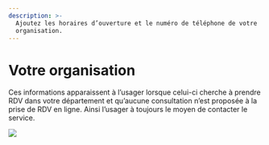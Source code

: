 ```yaml
---
description: >-
  Ajoutez les horaires d’ouverture et le numéro de téléphone de votre
  organisation.
---
```


# Votre organisation

Ces informations apparaissent à l’usager lorsque celui-ci cherche à prendre RDV dans votre département et qu’aucune consultation n’est proposée à la prise de RDV en ligne. Ainsi l’usager à toujours le moyen de contacter le service.

![](../../../../.gitbook/assets/screenshot\_2020-11-24\_at\_16.15.26.png)

##
